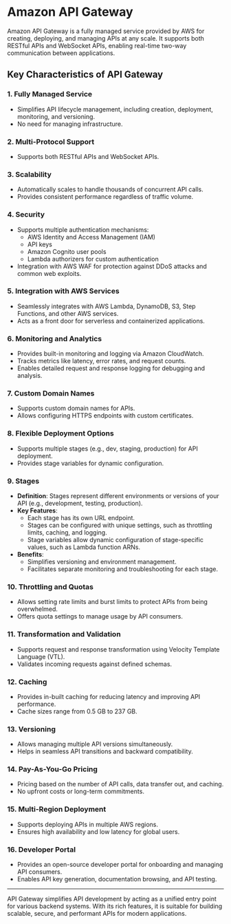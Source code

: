 # Amazon API Gateway

Amazon API Gateway is a fully managed service provided by AWS for creating, deploying, and managing APIs at any scale. It supports both RESTful APIs and WebSocket APIs, enabling real-time two-way communication between applications.

## Key Characteristics of API Gateway

### **1. Fully Managed Service**

- Simplifies API lifecycle management, including creation, deployment, monitoring, and versioning.
- No need for managing infrastructure.

### **2. Multi-Protocol Support**

- Supports both RESTful APIs and WebSocket APIs.

### **3. Scalability**

- Automatically scales to handle thousands of concurrent API calls.
- Provides consistent performance regardless of traffic volume.

### **4. Security**

- Supports multiple authentication mechanisms:
  - AWS Identity and Access Management (IAM)
  - API keys
  - Amazon Cognito user pools
  - Lambda authorizers for custom authentication
- Integration with AWS WAF for protection against DDoS attacks and common web exploits.

### **5. Integration with AWS Services**

- Seamlessly integrates with AWS Lambda, DynamoDB, S3, Step Functions, and other AWS services.
- Acts as a front door for serverless and containerized applications.

### **6. Monitoring and Analytics**

- Provides built-in monitoring and logging via Amazon CloudWatch.
- Tracks metrics like latency, error rates, and request counts.
- Enables detailed request and response logging for debugging and analysis.

### **7. Custom Domain Names**

- Supports custom domain names for APIs.
- Allows configuring HTTPS endpoints with custom certificates.

### **8. Flexible Deployment Options**

- Supports multiple stages (e.g., dev, staging, production) for API deployment.
- Provides stage variables for dynamic configuration.

### **9. Stages**

- **Definition**: Stages represent different environments or versions of your API (e.g., development, testing, production).
- **Key Features**:
  - Each stage has its own URL endpoint.
  - Stages can be configured with unique settings, such as throttling limits, caching, and logging.
  - Stage variables allow dynamic configuration of stage-specific values, such as Lambda function ARNs.
- **Benefits**:
  - Simplifies versioning and environment management.
  - Facilitates separate monitoring and troubleshooting for each stage.

### **10. Throttling and Quotas**

- Allows setting rate limits and burst limits to protect APIs from being overwhelmed.
- Offers quota settings to manage usage by API consumers.

### **11. Transformation and Validation**

- Supports request and response transformation using Velocity Template Language (VTL).
- Validates incoming requests against defined schemas.

### **12. Caching**

- Provides in-built caching for reducing latency and improving API performance.
- Cache sizes range from 0.5 GB to 237 GB.

### **13. Versioning**

- Allows managing multiple API versions simultaneously.
- Helps in seamless API transitions and backward compatibility.

### **14. Pay-As-You-Go Pricing**

- Pricing based on the number of API calls, data transfer out, and caching.
- No upfront costs or long-term commitments.

### **15. Multi-Region Deployment**

- Supports deploying APIs in multiple AWS regions.
- Ensures high availability and low latency for global users.

### **16. Developer Portal**

- Provides an open-source developer portal for onboarding and managing API consumers.
- Enables API key generation, documentation browsing, and API testing.

---

API Gateway simplifies API development by acting as a unified entry point for various backend systems. With its rich features, it is suitable for building scalable, secure, and performant APIs for modern applications.
